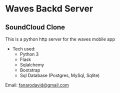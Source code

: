 # Waves Backd Server
## SoundCloud Clone ##

This is a python http server for the waves mobile app

* Tech used:
    * Python 3
    * Flask
    * Sqlalchemy
    * Bootstrap
    * Sql Database (Postgres, MySql, Sqlite)

Email: fanarodavid@gmail.com